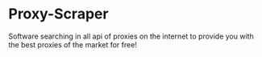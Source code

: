 # Proxy-Scraper
Software searching in all api of proxies on the internet to provide you with the best proxies of the market for free!
